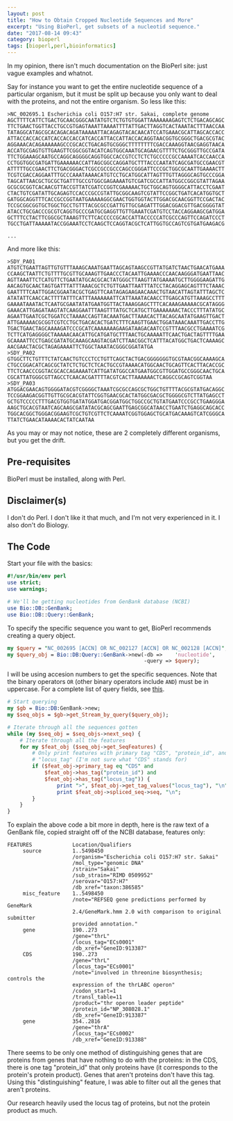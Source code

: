 ```yaml
---
layout: post
title: "How to Obtain Cropped Nucleotide Sequences and More"
excerpt: "Using BioPerl, get subsets of a nucleotid sequence."
date: "2017-08-14 09:43"
category: bioperl
tags: [bioperl,perl,bioinformatics]
---
```


In my opinion, there isn't much documentation on the BioPerl site: just vague
examples and whatnot.

Say for instance you want to get the entire nucleotide sequence of a particular
organism, but it must be split up because you only want to deal with the
proteins, and not the entire organism. So less like this:

~~~ fasta
>NC_002695.1 Escherichia coli O157:H7 str. Sakai, complete genome
AGCTTTTCATTCTGACTGCAACGGGCAATATGTCTCTGTGTGGATTAAAAAAAGAGTCTCTGACAGCAGC
TTCTGAACTGGTTACCTGCCGTGAGTAAATTAAAATTTTATTGACTTAGGTCACTAAATACTTTAACCAA
TATAGGCATAGCGCACAGACAGATAAAAATTACAGAGTACACAACATCCATGAAACGCATTAGCACCACC
ATTACCACCACCATCACCACCACCATCACCATTACCATTACCACAGGTAACGGTGCGGGCTGACGCGTAC
AGGAAACACAGAAAAAAGCCCGCACCTGACAGTGCGGGCTTTTTTTTCGACCAAAGGTAACGAGGTAACA
ACCATGCGAGTGTTGAAGTTCGGCGGTACATCAGTGGCAAATGCAGAACGTTTTCTGCGGGTTGCCGATA
TTCTGGAAAGCAATGCCAGGCAGGGGCAGGTGGCCACCGTCCTCTCTGCCCCCGCCAAAATCACCAACCA
CCTGGTGGCGATGATTGAAAAAACCATTAGCGGCCAGGATGCTTTACCCAATATCAGCGATGCCGAACGT
ATTTTTGCCGAACTTCTGACGGGACTCGCCGCCGCCCAGCCGGGATTCCCGCTGGCGCAATTGAAAACTT
TCGTCGACCAGGAATTTGCCCAAATAAAACATGTCCTGCATGGCATTAGTTTGTTAGGGCAGTGCCCGGA
TAGCATTAACGCTGCGCTGATTTGCCGTGGCGAGAAAATGTCGATCGCCATTATGGCCGGCGTATTAGAA
GCGCGCGGTCACAACGTTACCGTTATCGATCCGGTCGAAAAACTGCTGGCAGTGGGGCATTACCTCGAAT
CTACTGTCGATATTGCAGAGTCCACCCGCCGTATTGCGGCAAGTCGTATTCCGGCTGATCACATGGTGCT
GATGGCAGGTTTCACCGCCGGTAATGAAAAAGGCGAACTGGTGGTACTTGGACGCAACGGTTCCGACTAC
TCCGCGGCGGTGCTGGCTGCCTGTTTACGCGCCGATTGTTGCGAGATTTGGACGGACGTTGACGGGGTAT
ATACCTGCGACCCGCGTCAGGTGCCCGATGCGAGGTTGTTGAAATCGATGTCCTACCAGGAAGCGATGGA
GCTTTCCTACTTCGGCGCTAAAGTTCTTCACCCCCGCACCATTACCCCCATCGCCCAGTTCCAGATCCCT
TGCCTGATTAAAAATACCGGAAATCCTCAAGCTCCAGGTACGCTCATTGGTGCCAGTCGTGATGAAGACG

...
~~~

And more like this:

~~~ fasta
>SDY_PA01
ATGTCTGAATTAGTTGTGTTTAAAGCAAATGAATTAGCAGTAAGCCGTTATGATCTAACTGAACATGAAA
CCAAGCTAATTCTGTTTTGCGTTGCAAAGTTGAACCCTACAATTGAAAACCCAACAAGGGATGAATTAAC
AGTTAAATTCTCATGTTCTGAATATGCACGCACTATGGGCTTAAGTTATGAAAATGCTTGGGGAAGATTG
AACAGTGCAACTAGTGATTTATTTAAACGCTCTGTTGAATTAATTTATCCTACAGGAGCAGTTTCTAAAC
GAATTTTCAATTGGACGGAATACGCTGAGTTCAATAGAGAAGAACAAACTGTAACATTAGTATTTAGCTC
ATATATTCAACCACTTTTATTTCATTTAAAAAAATTCATTAAATACAACCTTGAGCATGTTAAAGCCTTT
GAAAATAAATACTCAATGCGAATATATGAATGGTTACTAAAGGAGCTTTCACAAAGAAAAACGCATAGGG
GAAACATTGAGATAAGTATCAAGGAATTTAAGTTTATGCTCATGCTTGAAAAAAACTACCCTTTATATGC
AGAATTGAATCGCTGGATCCTAAAACCAGTTACAAATGACTTAAACACTTACAGCAATATGAAGTTGACT
ATTGAAAAACGCGGTCGTCCTGCTGACACACTGATCTTTCAAGTTGAACTGGATAAACAAATTGACCTTG
TGACTGAACTAGCAAAAGATCCCGCATCAAAAAAAGAAGATAAGACAATCCGTTTAACGCCTGAAAATCG
TCTTCATGAGGGGCTAAAAACAACATTGCATGATGCTTTAACTGCAAAAATTCAACTGACTAGTTTTGAA
GCAAAATTCCTGAGCGATATGCAAAGCAAGTACGATCTTAACGGCTCATTTACATGGCTGACTCAAAAGC
AACGAACTACGCTAGAGAAAATTCTGGCTAAATACGGGCGGATATGA
>SDY_PA02
GTGGCTTCTGTTTCTATCAACTGTCCCTCCTGTTCAGCTACTGACGGGGGGGTGCGTAACGGCAAAAGCA
CTGCCGGACATCAGCGCTATCTCTGCTCTCACTGCCGTAAAACATGGCAACTGCAGTTCACTTACACCGC
TTCTCAACCCGGTACGCACCAGAAAATCATTGATATGGCCATGAATGGCGTTGGATGCCGGGCAACTGCA
CGCATTATGGGCGTTAGCCTCAACACGATTTTACGTCACTTAAAAAACTCAGGCCGCAGTCGGTAA
>SDY_PA03
ATGGACGAACAGTGGGGATACGTCGGGGCTAAATCGCGCCAGCGCTGGCTGTTTTACGCGTATGACAGGC
TCCGGAAGACGGTTGTTGCGCACGTATTCGGTGAACGCACTATGGCGACGCTGGGGCGTCTTATGAGCCT
GCTGTCCCCCTTTGACGTGGTGATATGGATGACGGATGGCTGGCCGCTGTATGAATCCCGCCTGAAGGGA
AAGCTGCACGTAATCAGCAAGCGATATACGCAGCGAATTGAGCGGCATAACCTGAATCTGAGGCAGCACC
TGGCACGGCTGGGACGGAAGTCGCTGTCGTTCTCAAAATCGGTGGAGCTGCATGACAAAGTCATCGGGCA
TTATCTGAACATAAAACACTATCAATAA
~~~

As you may or may not notice, these are 2 completely different organisms, but
you get the drift.

## Pre-requisites

BioPerl must be installed, along with Perl.

## Disclaimer(s)

I don't do Perl. I don't like it that much, and I'm not very experienced in it.
I also don't do Biology.

## The Code

Start your file with the basics:

~~~ perl
#!/usr/bin/env perl
use strict;
use warnings;

# We'll be getting nucleotides from GenBank database (NCBI)
use Bio::DB::GenBank;
use Bio::DB::Query::GenBank;
~~~

To specify the specific sequence you want to get, BioPerl recommends creating
a query object.

~~~ perl
my $query = "NC_002695 [ACCN] OR NC_002127 [ACCN] OR NC_002128 [ACCN]";
my $query_obj = Bio::DB:Query::GenBank->new(-db =>    'nucleotide',
                                            -query => $query);
~~~

I will be using accesion numbers to get the specific sequences. Note that the
binary operators `OR` (other binary operators include `AND`) must be in
uppercase. For a complete list of query fields, see [this][qfields].

~~~ perl
# Start querying
my $gb = Bio::DB:GenBank->new;
my $seq_objs = $gb->get_Stream_by_query($query_obj);

# Iterate through all the sequences gotten
while (my $seq_obj = $seq_objs->next_seq) {
    # Iterate through all the features
    for my $feat_obj ($seq_obj->get_SeqFeatures) {
        # Only print features with primary tag "CDS", "protein_id", and
        # "locus_tag" (I'm not sure what "CDS" stands for)
        if ($feat_obj->primary_tag eq "CDS" and
            $feat_obj->has_tag("protein_id") and
            $feat_obj->has_tag("locus_tag")) {
                print ">", $feat_obj->get_tag_values("locus_tag"), "\n";
                print $feat_obj->spliced_seq->seq, "\n";
        }
    }
}
~~~

To explain the above code a bit more in depth, here is the raw text of a
GenBank file, copied straight off of the NCBI database, features only:

~~~ genbank
FEATURES             Location/Qualifiers
     source          1..5498450
                     /organism="Escherichia coli O157:H7 str. Sakai"
                     /mol_type="genomic DNA"
                     /strain="Sakai"
                     /sub_strain="RIMD 0509952"
                     /serovar="O157:H7"
                     /db_xref="taxon:386585"
     misc_feature    1..5498450
                     /note="REFSEQ gene predictions performed by GeneMark
                     2.4/GeneMark.hmm 2.0 with comparison to original submitter
                     provided annotation."
     gene            190..273
                     /gene="thrL"
                     /locus_tag="ECs0001"
                     /db_xref="GeneID:913387"
     CDS             190..273
                     /gene="thrL"
                     /locus_tag="ECs0001"
                     /note="involved in threonine biosynthesis; controls the
                     expression of the thrLABC operon"
                     /codon_start=1
                     /transl_table=11
                     /product="thr operon leader peptide"
                     /protein_id="NP_308028.1"
                     /db_xref="GeneID:913387"
     gene            354..2816
                     /gene="thrA"
                     /locus_tag="ECs0002"
                     /db_xref="GeneID:913388"
~~~

There seems to be only one method of distinguishing genes that are proteins
from genes that have nothing to do with the proteins: in the CDS, there is one
tag "protein_id" that only proteins have (it corresponds to the protein's
protein product). Genes that aren't proteins don't have this tag. Using this
"distinguishing" feature, I was able to filter out all the genes that aren't
proteins.

Our research heavily used the locus tag of proteins, but not the protein
product as much.


[qfields]: https://www.ncbi.nlm.nih.gov/entrez/query/static/help/Summary_Matrices.html#Search_Fields_and_Qualifiers
